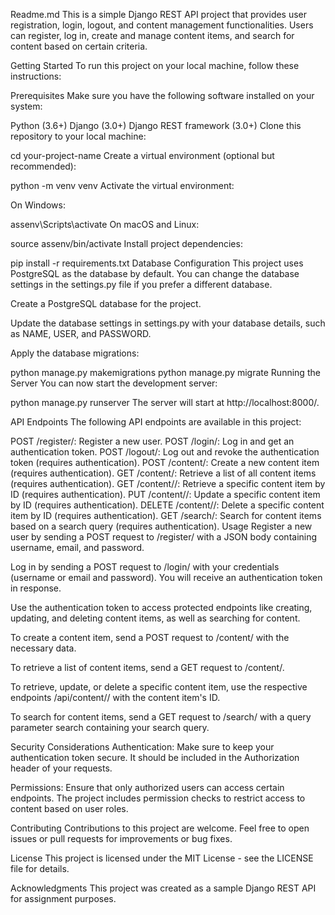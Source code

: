 Readme.md
This is a simple Django REST API project that provides user registration, login, logout, and content management functionalities. Users can register, log in, create and manage content items, and search for content based on certain criteria.

Getting Started
To run this project on your local machine, follow these instructions:

Prerequisites
Make sure you have the following software installed on your system:

Python (3.6+)
Django (3.0+)
Django REST framework (3.0+)
Clone this repository to your local machine:




cd your-project-name
Create a virtual environment (optional but recommended):


python -m venv venv
Activate the virtual environment:

On Windows:


assenv\Scripts\activate
On macOS and Linux:


source assenv/bin/activate
Install project dependencies:


pip install -r requirements.txt
Database Configuration
This project uses PostgreSQL as the database by default. You can change the database settings in the settings.py file if you prefer a different database.

Create a PostgreSQL database for the project.

Update the database settings in settings.py with your database details, such as NAME, USER, and PASSWORD.

Apply the database migrations:


python manage.py makemigrations
python manage.py migrate
Running the Server
You can now start the development server:


python manage.py runserver
The server will start at http://localhost:8000/.

API Endpoints
The following API endpoints are available in this project:

POST /register/: Register a new user.
POST /login/: Log in and get an authentication token.
POST /logout/: Log out and revoke the authentication token (requires authentication).
POST /content/: Create a new content item (requires authentication).
GET /content/: Retrieve a list of all content items (requires authentication).
GET /content/<id>/: Retrieve a specific content item by ID (requires authentication).
PUT /content/<id>/: Update a specific content item by ID (requires authentication).
DELETE /content/<id>/: Delete a specific content item by ID (requires authentication).
GET /search/: Search for content items based on a search query (requires authentication).
Usage
Register a new user by sending a POST request to /register/ with a JSON body containing username, email, and password.

Log in by sending a POST request to /login/ with your credentials (username or email and password). You will receive an authentication token in response.

Use the authentication token to access protected endpoints like creating, updating, and deleting content items, as well as searching for content.

To create a content item, send a POST request to /content/ with the necessary data.

To retrieve a list of content items, send a GET request to /content/.

To retrieve, update, or delete a specific content item, use the respective endpoints /api/content/<id>/ with the content item's ID.

To search for content items, send a GET request to /search/ with a query parameter search containing your search query.

Security Considerations
Authentication: Make sure to keep your authentication token secure. It should be included in the Authorization header of your requests.

Permissions: Ensure that only authorized users can access certain endpoints. The project includes permission checks to restrict access to content based on user roles.

Contributing
Contributions to this project are welcome. Feel free to open issues or pull requests for improvements or bug fixes.

License
This project is licensed under the MIT License - see the LICENSE file for details.

Acknowledgments
This project was created as a sample Django REST API for assignment purposes.
